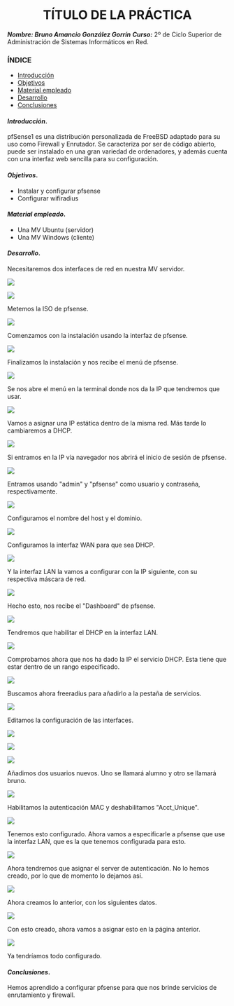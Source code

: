 <center>

# TÍTULO DE LA PRÁCTICA


</center>

***Nombre: Bruno Amancio González Gorrín***
***Curso:*** 2º de Ciclo Superior de Administración de Sistemas Informáticos en Red.

### ÍNDICE

+ [Introducción](#id1)
+ [Objetivos](#id2)
+ [Material empleado](#id3)
+ [Desarrollo](#id4)
+ [Conclusiones](#id5)


#### ***Introducción***. <a name="id1"></a>

pfSense1​ es una distribución personalizada de FreeBSD adaptado para su uso como Firewall y Enrutador. Se caracteriza por ser de código abierto, puede ser instalado en una gran variedad de ordenadores, y además cuenta con una interfaz web sencilla para su configuración.

#### ***Objetivos***. <a name="id2"></a>

-   Instalar y configurar pfsense
-   Configurar wifiradius


#### ***Material empleado***. <a name="id3"></a>

-   Una MV Ubuntu (servidor)
-   Una MV Windows (cliente) 

#### ***Desarrollo***. <a name="id4"></a>

Necesitaremos dos interfaces de red en nuestra MV servidor.

![](img/1.png)

![](img/2.png)

Metemos la ISO de pfsense.

![](img/3.png)

Comenzamos con la instalación usando la interfaz de pfsense.

![](img/4.png)

Finalizamos la instalación y nos recibe el menú de pfsense.

![](img/5.png)

Se nos abre el menú en la terminal donde nos da la IP que tendremos que usar.

![](img/6.png)

Vamos a asignar una IP estática dentro de la misma red. Más tarde lo cambiaremos a DHCP.

![](img/7.png)

Si entramos en la IP vía navegador nos abrirá el inicio de sesión de pfsense.

![](img/8.png)

Entramos usando "admin" y "pfsense" como usuario y contraseña, respectivamente.

![](img/9.png)

Configuramos el nombre del host y el dominio.

![](img/10.png)

Configuramos la interfaz WAN para que sea DHCP.

![](img/11.png)

Y la interfaz LAN la vamos a configurar con la IP siguiente, con su respectiva máscara de red.

![](img/12.png)

Hecho esto, nos recibe el "Dashboard" de pfsense.

![](img/13.png)

Tendremos que habilitar el DHCP en la interfaz LAN.

![](img/14.png)

Comprobamos ahora que nos ha dado la IP el servicio DHCP. Esta tiene que estar dentro de un rango especificado.

![](img/15.png)

Buscamos ahora freeradius para añadirlo a la pestaña de servicios.

![](img/16.png)

Editamos la configuración de las interfaces.

![](img/17.png)

![](img/18.png)

![](img/19.png)

Añadimos dos usuarios nuevos. Uno se llamará alumno y otro se llamará bruno.

![](img/20.png)

Habilitamos la autenticación MAC y deshabilitamos "Acct_Unique".

![](img/21.png)

Tenemos esto configurado. Ahora vamos a especificarle a pfsense que use la interfaz LAN, que es la que tenemos configurada para esto.

![](img/22.png)

Ahora tendremos que asignar el server de autenticación. No lo hemos creado, por lo que de momento lo dejamos así.

![](img/23.png)

Ahora creamos lo anterior, con los siguientes datos.

![](img/24.png)

Con esto creado, ahora vamos a asignar esto en la página anterior.

![](img/25.png)

Ya tendríamos todo configurado.

#### ***Conclusiones***. <a name="id5"></a>

Hemos aprendido a configurar pfsense para que nos brinde servicios de enrutamiento y firewall.